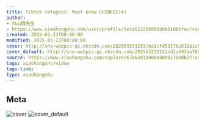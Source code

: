 ```yaml
---
title: Tiktok refugees! Must know CHINESE(4)
author:
- 帅山姆先生
- https://www.xiaohongshu.com/user/profile/5eca52220000000001006fac?xsec_token=undefined
created: 2025-03-23T00:00:00
modified: 2025-03-23T00:00:00
cover: http://sns-webpic-qc.xhscdn.com/202503231153/bc9cfd52178a519b1c597f253652edde/1040g2sg31clelquq0k705nmaa8h08rtc71rf2m8!nc_n_webp_prv_1
cover_default: http://sns-webpic-qc.xhscdn.com/202503231153/d1ad93aa7d967cfcbefe84223059329e/1040g2sg31clelquq0k705nmaa8h08rtc71rf2m8!nc_n_webp_mw_1
source: https://www.xiaohongshu.com/explore/6786ed100000000017000b27?xsec_token=ABzP-ybBXj0YMHmaURuiORmbNw_iZ_qTo8UlelkkaJXuM=
tags: xiaohongshu/video
tags-link:
type: xiaohongshu
---
```


## Meta

![cover](http://sns-webpic-qc.xhscdn.com/202503231153/bc9cfd52178a519b1c597f253652edde/1040g2sg31clelquq0k705nmaa8h08rtc71rf2m8!nc_n_webp_prv_1)
![cover_default](http://sns-webpic-qc.xhscdn.com/202503231153/d1ad93aa7d967cfcbefe84223059329e/1040g2sg31clelquq0k705nmaa8h08rtc71rf2m8!nc_n_webp_mw_1)
